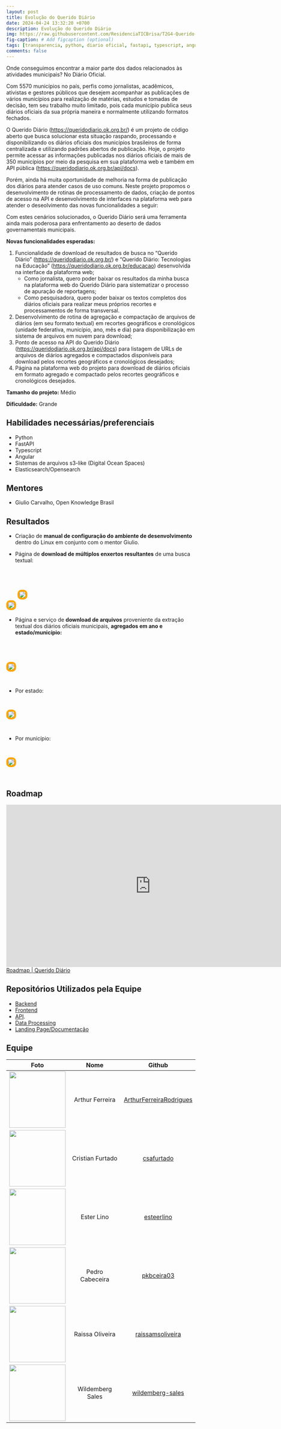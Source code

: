 ```yaml
---
layout: post
title: Evolução do Querido Diário
date: 2024-04-24 13:32:20 +0700
description: Evolução do Querido Diário
img: https://raw.githubusercontent.com/ResidenciaTICBrisa/T2G4-Querido-Diario/main/docs/imagens/mascote.webp
fig-caption: # Add figcaption (optional)
tags: [transparencia, python, diario oficial, fastapi, typescript, angular, s3, elasticsearch]
comments: false
---
```


Onde conseguimos encontrar a maior parte dos dados relacionados às atividades municipais? No Diário Oficial.

Com 5570 municípios no país, perfis como jornalistas, acadêmicos, ativistas e gestores públicos que desejem acompanhar as publicações de vários municípios para realização de matérias, estudos e tomadas de decisão, tem seu trabalho muito limitado, pois cada município publica seus diários oficiais da sua própria maneira e normalmente utilizando formatos fechados.

O Querido Diário (https://queridodiario.ok.org.br/) é um projeto de código aberto que busca solucionar esta situação raspando, processando e disponibilizando os diários oficiais dos municípios brasileiros de forma centralizada e utilizando padrões abertos de publicação. Hoje, o projeto permite acessar as informações publicadas nos diários oficiais de mais de 350 municípios por meio da pesquisa em sua plataforma web e também em API pública (https://queridodiario.ok.org.br/api/docs).

Porém, ainda há muita oportunidade de melhoria na forma de publicação dos diários para atender casos de uso comuns. Neste projeto propomos o desenvolvimento de rotinas de processamento de dados, criação de pontos de acesso na API e desenvolvimento de interfaces na plataforma web para atender o deseolvimento das novas funcionalidades a seguir:

Com estes cenários solucionados, o Querido Diário será uma ferramenta ainda mais poderosa para enfrentamento ao deserto de dados governamentais municipais.

**Novas funcionalidades esperadas:**
1. Funcionalidade de download de resultados de busca no “Querido Diário” (https://queridodiario.ok.org.br/) e “Querido Diário: Tecnologias na Educação” (https://queridodiario.ok.org.br/educacao) desenvolvida na interface da plataforma web;
   - Como jornalista, quero poder baixar os resultados da minha busca na plataforma web do Querido Diário para sistematizar o processo de apuração de reportagens;
   - Como pesquisadora, quero poder baixar os textos completos dos diários oficiais para realizar meus próprios recortes e processamentos de forma transversal.
2. Desenvolvimento de rotina de agregação e compactação de arquivos de diários (em seu formato textual) em recortes geográficos e cronológicos (unidade federativa, município, ano, mês e dia) para disponibilização em sistema de arquivos em nuvem para download;
3. Ponto de acesso na API do Querido Diário (https://queridodiario.ok.org.br/api/docs) para listagem de URLs de arquivos de diários agregados e compactados disponíveis para download pelos recortes geográficos e cronológicos desejados;
4. Página na plataforma web do projeto para download de diários oficiais em formato agregado e compactado pelos recortes geográficos e cronológicos desejados.

**Tamanho do projeto:** Médio

**Dificuldade:** Grande

## Habilidades necessárias/preferenciais  
- Python
- FastAPI
- Typescript
- Angular
- Sistemas de arquivos s3-like (Digital Ocean Spaces)
- Elasticsearch/Opensearch

## Mentores
- Giulio Carvalho, Open Knowledge Brasil

## Resultados

* Criação de <b>manual de configuração do ambiente de desenvolvimento</b> dentro do Linux em conjunto com o mentor Giulio.

* Página de <b>download de múltiplos enxertos resultantes</b> de uma busca textual:
<img src="../assets/img/querido-diario/pesquisa_checkbox-1.png" style="margin-top:2em; border: 5px solid orange; border-radius: 10px">
<img src="../assets/img/querido-diario/pesquisa_checkbox-2.png" style="margin-top:4em; margin-bottom:2em; border: 5px solid orange; border-radius: 10px">

* Página e serviço de <b>download de arquivos</b> proveniente da extração textual dos diários oficiais municipais, <b>agregados em ano e estado/município:</b>

<img src="../assets/img/querido-diario/dados_agregados-1.png" style="margin-top:4em; margin-bottom:2em; border: 5px solid orange; border-radius: 10px">

   - Por estado:
<img src="../assets/img/querido-diario/dados_agregados-2.png" style="margin-top:2em; margin-bottom:2em; border: 5px solid orange; border-radius: 10px">

   - Por município:
<img src="../assets/img/querido-diario/dados_agregados-3.png" style="margin-top:2em; margin-bottom:2em; border: 5px solid orange; border-radius: 10px">


## Roadmap

<iframe width="768" height="432" src="https://miro.com/app/live-embed/uXjVOlm4vs8=/?moveToViewport=-470,-3363,6023,2733&embedId=592248376332" frameborder="0" scrolling="no" allow="fullscreen; clipboard-read; clipboard-write" allowfullscreen></iframe>
<a href="https://miro.com/app/board/uXjVOlm4vs8=/?moveToViewport=-470,-3363,6023,2733&embedId=592248376332" target="_blank" rel="noopener">Roadmap | Querido Diário</a>


## Repositórios Utilizados pela Equipe

- [Backend](https://github.com/Wildemberg-Projects/querido-diario-frontend)
- [Frontend](https://github.com/Wildemberg-Projects/querido-diario-backend)
- [API](https://github.com/Wildemberg-Projects/querido-diario-api).
- [Data Processing](https://github.com/Wildemberg-Projects/querido-diario-data-processing)
- [Landing Page/Documentação](https://wildemberg-projects.github.io/LP-Querido-Diario/)

## Equipe 

|                                    Foto                                    |       Nome       |                                Github                                 |
| :------------------------------------------------------------------------: | :--------------: | :-------------------------------------------------------------------: |
| <img src="https://github.com/ArthurFerreiraRodrigues.png" width="150px" /> | Arthur Ferreira  | [ArthurFerreiraRodrigues](https://github.com/ArthurFerreiraRodrigues) |
|       <img src="https://github.com/csafurtado.png" width="150px" />        | Cristian Furtado |              [csafurtado](https://github.com/csafurtado)              |
|       <img src="https://github.com/esteerlino.png" width="150px" />        |    Ester Lino    |              [esteerlino](https://github.com/esteerlino)              |
|       <img src="https://github.com/pkbceira03.png" width="150px" />        | Pedro Cabeceira  |              [pkbceira03](https://github.com/pkbceira03)              |
|    <img src="https://github.com/raissamsoliveira.png" width="150px" />     | Raissa Oliveira  |        [raissamsoliveira](https://github.com/raissamsoliveira)        |
|    <img src="https://github.com/wildemberg-sales.png" width="150px" />     | Wildemberg Sales |        [wildemberg-sales](https://github.com/wildemberg-sales)        |

